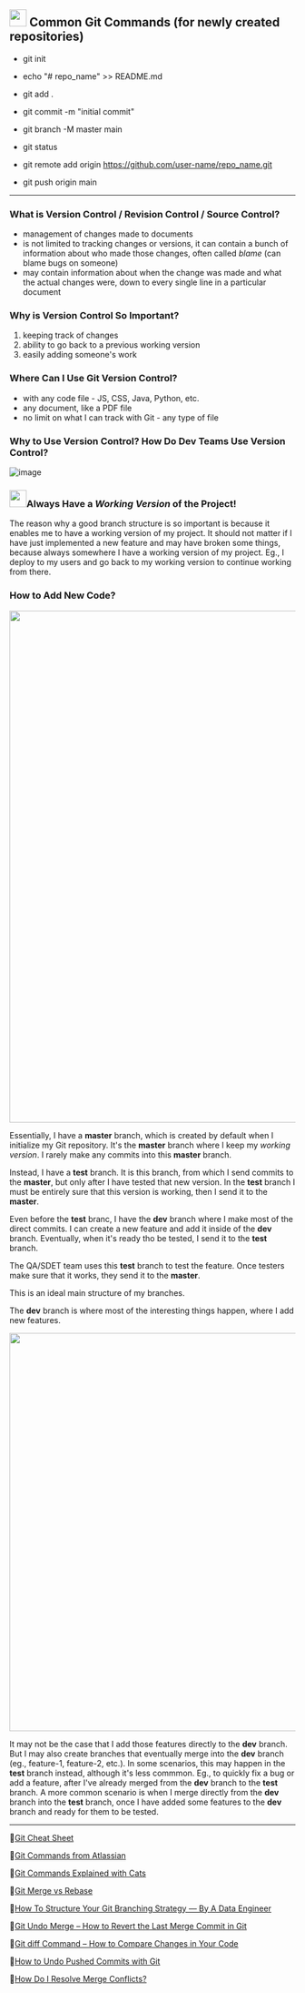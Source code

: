 

## <img src="https://user-images.githubusercontent.com/70295997/204166483-b49b4645-9088-481c-bea2-a8dab2224150.png" width=30/> Common Git Commands (for newly created repositories)

 - git init

 - echo "# repo_name" >> README.md

 - git add .

 - git commit -m "initial commit"

 - git branch -M master main

 - git status

 - git remote add origin https://github.com/user-name/repo_name.git

 - git push origin main
----------

### What is Version Control / Revision Control / Source Control?

- management of changes made to documents
- is not limited to tracking changes or versions, it can contain a bunch of information about who made those changes, often called *blame* (can blame bugs on someone)
- may contain information about when the change was made and what the actual changes were, down to every single line in a particular document

### Why is Version Control So Important?

1. keeping track of changes
2. ability to go back to a previous working version
3. easily adding someone's work

### Where Can I Use Git Version Control?

- with any code file - JS, CSS, Java, Python, etc.
- any document, like a PDF file
- no limit on what I can track with Git - any type of file

### Why to Use Version Control? How Do Dev Teams Use Version Control?
![image](https://user-images.githubusercontent.com/70295997/204178393-db4ac551-50f4-4a76-bf45-c977013b6fca.png)

### <img src="https://user-images.githubusercontent.com/70295997/204179445-ac89703e-0502-405b-8629-e602cb6769c2.png" width=30/>Always Have a _Working Version_ of the Project!

The reason why a good branch structure is so important is because it enables me to have a working version of my project. It should not matter if I have just implemented a new feature and may have broken some things, because always somewhere I have a working version of my project. Eg., I deploy to my users and go back to my working version to continue working from there.

### How to Add New Code?

<img src="https://user-images.githubusercontent.com/70295997/204187411-a1e126b3-3515-4ebe-8b58-7331523499d1.png" width=900/>

Essentially, I have a __master__ branch, which is created by default when I initialize my Git repository. It's the __master__ branch where I keep my _working version_. I rarely make any commits into this __master__ branch.

Instead, I have a __test__ branch. It is this branch, from which I send commits to the __master__, but only after I have tested that new version. In the __test__ branch I must be entirely sure that this version is working, then I send it to the __master__.

Even before the __test__ branc, I have the __dev__ branch where I make most of the direct commits. I can create a new feature and add it inside of the __dev__ branch. Eventually, when it's ready tho be tested, I send it to the __test__ branch.

The QA/SDET team uses this __test__ branch to test the feature. Once testers make sure that it works, they send it to the __master__.

This is an ideal main structure of my branches.

The __dev__ branch is where most of the interesting things happen, where I add new features.

<img src="https://user-images.githubusercontent.com/70295997/204190181-33050aa3-f78f-438d-b804-7bafcfc8630a.png" width=700/>

It may not be the case that I add those features directly to the __dev__ branch. But I may also create branches that eventually merge into the __dev__ branch (eg., feature-1, feature-2, etc.).
In some scenarios, this may happen in the __test__ branch instead, although it's less commmon. Eg., to quickly fix a bug or add a feature, after I've already merged from the __dev__ branch to the __test__ branch.
A more common scenario is when I merge directly from the __dev__ branch into the __test__ branch, once I have added some features to the __dev__ branch and ready for them to be tested.


----------

🔗[Git Cheat Sheet](https://education.github.com/git-cheat-sheet-education.pdf)

🔗[Git Commands from Atlassian](https://confluence.atlassian.com/bitbucketserver/basic-git-commands-776639767.html)

🔗[Git Commands Explained with Cats](https://girliemac.com/blog/2017/12/26/git-purr/)

🔗[Git Merge vs Rebase](https://medium.com/nerd-for-tech/git-merge-vs-rebase)

🔗[How To Structure Your Git Branching Strategy — By A Data Engineer](https://towardsdatascience.com/how-to-structure-your-git-branching-strategy-by-a-data-engineer-45ff96857bb)

🔗[Git Undo Merge – How to Revert the Last Merge Commit in Git](https://www.freecodecamp.org/news/git-undo-merge-how-to-revert-the-last-merge-commit-in-git/)

🔗[Git diff Command – How to Compare Changes in Your Code](https://www.freecodecamp.org/news/git-diff-command/)

🔗[How to Undo Pushed Commits with Git](https://dev.to/github/how-to-undo-pushed-commits-with-git-2pe6)

🔗[How Do I Resolve Merge Conflicts?](https://dev.to/github/how-do-i-resolve-merge-conflicts-5438)
